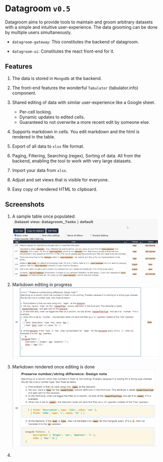 # Datagroom `v0.5`

Datagroom aims to provide tools to maintain and groom arbitrary datasets with a simple and intuitive user-experience. The data grooming can be done by multiple users simultaneously. 

* `datagroom-gateway`: This constitutes the backend of datagroom. 

* `datagroom-ui`: Constitutes the react front-end for it. 

## Features

1. The data is stored in `MongoDb` at the backend. 

1. The front-end features the wonderful `Tabulator` (tabulator.info) component. 

1. Shared editing of data with similar user-experience like a Google sheet. 
    * Per-cell locking.
    * Dynamic updates to edited cells. 
    * Guaranteed to not overwrite a more recent edit by someone else. 

1. Supports markdown in cells. You edit markdown and the html is rendered in the table. 

1. Export of all data to `xlsx` file format. 

1. Paging, Filtering, Searching (regex), Sorting of data. All from the backend, enabling the tool to work with very large datasets. 

1. Import your data from `xlsx`. 

1. Adjust and set views that is visible for everyone. 

1. Easy copy of rendered HTML to clipboard. 

## Screenshots

1. A sample table once populated:
![](./img/2020-09-19-16-13-20.png)

1. Markdown editing in progress
![](./img/2020-09-19-16-16-44.png)

1. Markdown rendered once editing is done
![](./img/2020-09-19-16-17-42.png)

1. 


